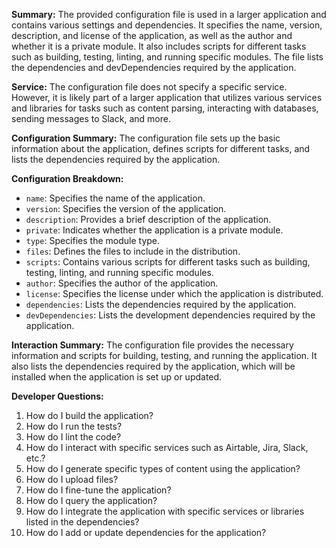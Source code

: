 **Summary:**
The provided configuration file is used in a larger application and contains various settings and dependencies. It specifies the name, version, description, and license of the application, as well as the author and whether it is a private module. It also includes scripts for different tasks such as building, testing, linting, and running specific modules. The file lists the dependencies and devDependencies required by the application.

**Service:**
The configuration file does not specify a specific service. However, it is likely part of a larger application that utilizes various services and libraries for tasks such as content parsing, interacting with databases, sending messages to Slack, and more.

**Configuration Summary:**
The configuration file sets up the basic information about the application, defines scripts for different tasks, and lists the dependencies required by the application.

**Configuration Breakdown:**
- `name`: Specifies the name of the application.
- `version`: Specifies the version of the application.
- `description`: Provides a brief description of the application.
- `private`: Indicates whether the application is a private module.
- `type`: Specifies the module type.
- `files`: Defines the files to include in the distribution.
- `scripts`: Contains various scripts for different tasks such as building, testing, linting, and running specific modules.
- `author`: Specifies the author of the application.
- `license`: Specifies the license under which the application is distributed.
- `dependencies`: Lists the dependencies required by the application.
- `devDependencies`: Lists the development dependencies required by the application.

**Interaction Summary:**
The configuration file provides the necessary information and scripts for building, testing, and running the application. It also lists the dependencies required by the application, which will be installed when the application is set up or updated.

**Developer Questions:**
1. How do I build the application?
2. How do I run the tests?
3. How do I lint the code?
4. How do I interact with specific services such as Airtable, Jira, Slack, etc.?
5. How do I generate specific types of content using the application?
6. How do I upload files?
7. How do I fine-tune the application?
8. How do I query the application?
9. How do I integrate the application with specific services or libraries listed in the dependencies?
10. How do I add or update dependencies for the application?